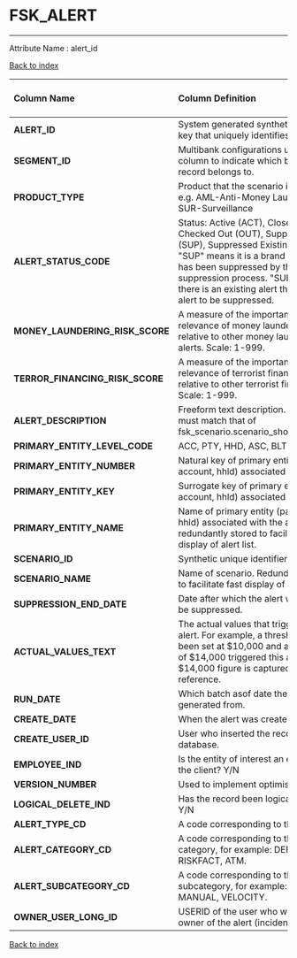 # FSK_ALERT

---

Attribute Name :   alert_id

[Back to index](./index.md)

| Column Name                     | Column Definition                                                                                                                                                                                                                                                                           | Column Data Type   | Column Null Option   | PK   | FK   |
|:--------------------------------|:--------------------------------------------------------------------------------------------------------------------------------------------------------------------------------------------------------------------------------------------------------------------------------------------|:-------------------|:---------------------|:-----|:-----|
| **ALERT_ID**                    | System generated synthetic/surrogate key that uniquely identifies an alert.                                                                                                                                                                                                                 | NUMBER(12)         | Not Null             | Yes  | No   |
| **SEGMENT_ID**                  | Multibank configurations use this column to indicate which bank the record belongs to.                                                                                                                                                                                                      | VARCHAR2(128)      | Not Null             | No   | Yes  |
| **PRODUCT_TYPE**                | Product that the scenario is defined for:  e.g. AML-Anti-Money Laundering, SUR-Surveillance                                                                                                                                                                                                 | CHAR(3)            | Not Null             | No   | No   |
| **ALERT_STATUS_CODE**           | Status: Active (ACT), Closed(CLS), Checked Out (OUT), Suppressed New (SUP), Suppressed Existing (SUE). Note: "SUP" means it is a brand new alert that has been suppressed by the suppression process.  "SUE" means that there is an existing alert that caused this alert to be suppressed. | CHAR(3)            | Not Null             | No   | No   |
| **MONEY_LAUNDERING_RISK_SCORE** | A measure of the importance or relevance of money laundering alerts relative to other money laundering alerts. Scale: 1-999.                                                                                                                                                                | NUMBER(3)          | Not Null             | No   | No   |
| **TERROR_FINANCING_RISK_SCORE** | A measure of the importance or relevance of terrorist financing alerts relative to other terrorist financing alerts. Scale: 1-999.                                                                                                                                                          | NUMBER(3)          | Null                 | No   | No   |
| **ALERT_DESCRIPTION**           | Freeform text description. Field width must match that of fsk_scenario.scenario_short_description.                                                                                                                                                                                          | VARCHAR2(100)      | Not Null             | No   | No   |
| **PRIMARY_ENTITY_LEVEL_CODE**   | ACC, PTY, HHD, ASC, BLT                                                                                                                                                                                                                                                                     | CHAR(3)            | Not Null             | No   | No   |
| **PRIMARY_ENTITY_NUMBER**       | Natural key of primary entity (party, account, hhld) associated with the alert.                                                                                                                                                                                                             | VARCHAR2(50)       | Not Null             | No   | No   |
| **PRIMARY_ENTITY_KEY**          | Surrogate key of primary entity (party, account, hhld) associated with the alert.                                                                                                                                                                                                           | NUMBER(12)         | Null                 | No   | No   |
| **PRIMARY_ENTITY_NAME**         | Name of primary entity (party, account, hhld) associated with the alert. This is redundantly stored to facilitate fast display of alert list.                                                                                                                                               | VARCHAR2(35)       | Null                 | No   | No   |
| **SCENARIO_ID**                 | Synthetic unique identifier of Scenarios.                                                                                                                                                                                                                                                   | NUMBER(12)         | Null                 | No   | Yes  |
| **SCENARIO_NAME**               | Name of scenario.  Redundantly stored to facilitate fast display of alert list.                                                                                                                                                                                                             | VARCHAR2(35)       | Null                 | No   | No   |
| **SUPPRESSION_END_DATE**        | Date after which the alert will no longer be suppressed.                                                                                                                                                                                                                                    | DATE               | Null                 | No   | No   |
| **ACTUAL_VALUES_TEXT**          | The actual values that triggered the alert.  For example, a threshold may have been set at $10,000 and a transaction of $14,000 triggered this alert.  The $14,000 figure is captured here for reference.                                                                                   | VARCHAR2(255)      | Null                 | No   | No   |
| **RUN_DATE**                    | Which batch asof date the alert was generated from.                                                                                                                                                                                                                                         | DATE               | Not Null             | No   | No   |
| **CREATE_DATE**                 | When the alert was created                                                                                                                                                                                                                                                                  | DATE               | Not Null             | No   | No   |
| **CREATE_USER_ID**              | User who inserted the record into the database.                                                                                                                                                                                                                                             | VARCHAR2(60)       | Not Null             | No   | No   |
| **EMPLOYEE_IND**                | Is the entity of interest an employee of the client? Y/N                                                                                                                                                                                                                                    | CHAR(1)            | Null                 | No   | No   |
| **VERSION_NUMBER**              | Used to implement optimistic locking.                                                                                                                                                                                                                                                       | NUMBER(10)         | Not Null             | No   | No   |
| **LOGICAL_DELETE_IND**          | Has the record been logically deleted? Y/N                                                                                                                                                                                                                                                  | CHAR(1)            | Not Null             | No   | No   |
| **ALERT_TYPE_CD**               | A code corresponding to the alert type.                                                                                                                                                                                                                                                     | VARCHAR2(32)       | Null                 | No   | No   |
| **ALERT_CATEGORY_CD**           | A code corresponding to the alert category, for example: DEFAULT, RISKFACT, ATM.                                                                                                                                                                                                            | VARCHAR2(32)       | Null                 | No   | No   |
| **ALERT_SUBCATEGORY_CD**        | A code corresponding to the alert subcategory, for example: DEFAULT, MANUAL, VELOCITY.                                                                                                                                                                                                      | VARCHAR2(32)       | Null                 | No   | No   |
| **OWNER_USER_LONG_ID**          | USERID of the user who will be the owner of the alert (incident).                                                                                                                                                                                                                           | VARCHAR2(60)       | Null                 | No   | No   |

[Back to index](./index.md)
